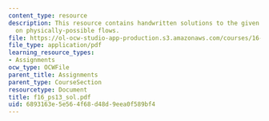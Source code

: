 ```yaml
---
content_type: resource
description: This resource contains handwritten solutions to the given problem set
  on physically-possible flows.
file: https://ol-ocw-studio-app-production.s3.amazonaws.com/courses/16-01-unified-engineering-i-ii-iii-iv-fall-2005-spring-2006/6893163e5e564f68d48d9eea0f589bf4_f16_ps13_sol.pdf
file_type: application/pdf
learning_resource_types:
- Assignments
ocw_type: OCWFile
parent_title: Assignments
parent_type: CourseSection
resourcetype: Document
title: f16_ps13_sol.pdf
uid: 6893163e-5e56-4f68-d48d-9eea0f589bf4
---
```

